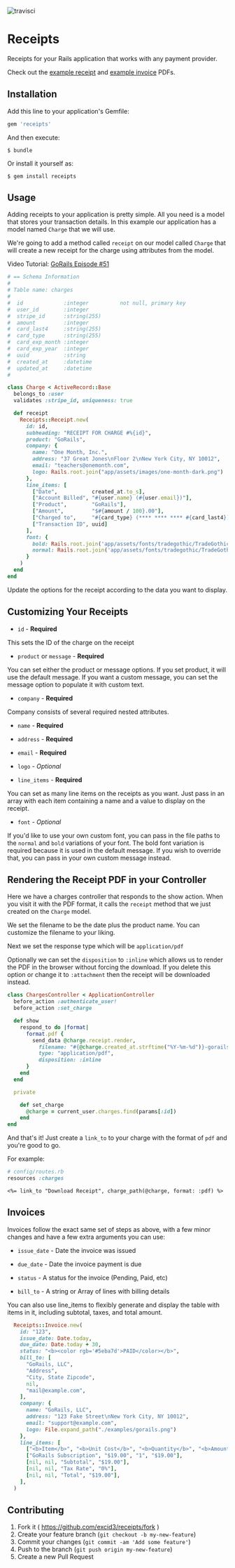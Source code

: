 ![travisci](https://api.travis-ci.org/excid3/receipts.svg)

# Receipts

Receipts for your Rails application that works with any payment provider.

Check out the [example receipt](https://github.com/excid3/receipts/blob/master/examples/receipt.pdf?raw=true) and [example invoice](https://github.com/excid3/receipts/blob/master/examples/invoice.pdf?raw=true) PDFs.

## Installation

Add this line to your application's Gemfile:

```ruby
gem 'receipts'
```

And then execute:

    $ bundle

Or install it yourself as:

    $ gem install receipts

## Usage

Adding receipts to your application is pretty simple. All you need is a
model that stores your transaction details. In this example our
application has a model named `Charge` that we will use.

We're going to add a method called `receipt` on our model called `Charge`
that will create a new receipt for the charge using attributes from the
model.

Video Tutorial:
[GoRails Episode #51](https://gorails.com/episodes/pdf-receipts)

```ruby
# == Schema Information
#
# Table name: charges
#
#  id             :integer          not null, primary key
#  user_id        :integer
#  stripe_id      :string(255)
#  amount         :integer
#  card_last4     :string(255)
#  card_type      :string(255)
#  card_exp_month :integer
#  card_exp_year  :integer
#  uuid           :string
#  created_at     :datetime
#  updated_at     :datetime
#

class Charge < ActiveRecord::Base
  belongs_to :user
  validates :stripe_id, uniqueness: true

  def receipt
    Receipts::Receipt.new(
      id: id,
      subheading: "RECEIPT FOR CHARGE #%{id}",
      product: "GoRails",
      company: {
        name: "One Month, Inc.",
        address: "37 Great Jones\nFloor 2\nNew York City, NY 10012",
        email: "teachers@onemonth.com",
        logo: Rails.root.join("app/assets/images/one-month-dark.png")
      },
      line_items: [
        ["Date",           created_at.to_s],
        ["Account Billed", "#{user.name} (#{user.email})"],
        ["Product",        "GoRails"],
        ["Amount",         "$#{amount / 100}.00"],
        ["Charged to",     "#{card_type} (**** **** **** #{card_last4})"],
        ["Transaction ID", uuid]
      ],
      font: {
        bold: Rails.root.join('app/assets/fonts/tradegothic/TradeGothic-Bold.ttf'),
        normal: Rails.root.join('app/assets/fonts/tradegothic/TradeGothic.ttf'),
      }
    )
  end
end
```

Update the options for the receipt according to the data you want to
display.

## Customizing Your Receipts

* `id` - **Required**

This sets the ID of the charge on the receipt

* `product` or `message` - **Required**

You can set either the product or message options. If you set product, it will use the default message. If you want a custom message, you can set the message option to populate it with custom text.

* `company` - **Required**

Company consists of several required nested attributes.

  * `name` - **Required**
  * `address` - **Required**
  * `email` - **Required**
  * `logo` - *Optional*

* `line_items` - **Required**

You can set as many line items on the receipts as you want. Just pass in an array with each item containing a name and a value to display on the receipt.

* `font` - *Optional*

If you'd like to use your own custom font, you can pass in the file paths to the `normal` and `bold` variations of your font. The bold font variation is required because it is used in the default message. If you wish to override that, you can pass in your own custom message instead.


## Rendering the Receipt PDF in your Controller

Here we have a charges controller that responds to the show action. When
you visit it with the PDF format, it calls the `receipt` method that we
just created on the `Charge` model.

We set the filename to be the date plus the product name. You can
customize the filename to your liking.

Next we set the response type which will be `application/pdf`

Optionally we can set the `disposition` to `:inline` which allows us to
render the PDF in the browser without forcing the download. If you
delete this option or change it to `:attachment` then the receipt will
be downloaded instead.

```ruby
class ChargesController < ApplicationController
  before_action :authenticate_user!
  before_action :set_charge

  def show
    respond_to do |format|
      format.pdf {
        send_data @charge.receipt.render,
          filename: "#{@charge.created_at.strftime("%Y-%m-%d")}-gorails-receipt.pdf",
          type: "application/pdf",
          disposition: :inline
      }
    end
  end

  private

    def set_charge
      @charge = current_user.charges.find(params[:id])
    end
end
```

And that's it! Just create a `link_to` to your charge with the format of
`pdf` and you're good to go.

For example:

```ruby
# config/routes.rb
resources :charges
```

```erb
<%= link_to "Download Receipt", charge_path(@charge, format: :pdf) %>
```

## Invoices

Invoices follow the exact same set of steps as above, with a few minor changes and have a few extra arguments you can use:

* `issue_date` - Date the invoice was issued

* `due_date` - Date the invoice payment is due

* `status` - A status for the invoice (Pending, Paid, etc)

* `bill_to` - A string or Array of lines with billing details

You can also use line_items to flexibly generate and display the table with items in it, including subtotal, taxes, and total amount.

```ruby
  Receipts::Invoice.new(
    id: "123",
    issue_date: Date.today,
    due_date: Date.today + 30,
    status: "<b><color rgb='#5eba7d'>PAID</color></b>",
    bill_to: [
      "GoRails, LLC",
      "Address",
      "City, State Zipcode",
      nil,
      "mail@example.com",
    ],
    company: {
      name: "GoRails, LLC",
      address: "123 Fake Street\nNew York City, NY 10012",
      email: "support@example.com",
      logo: File.expand_path("./examples/gorails.png")
    },
    line_items: [
      ["<b>Item</b>", "<b>Unit Cost</b>", "<b>Quantity</b>", "<b>Amount</b>"],
      ["GoRails Subscription", "$19.00", "1", "$19.00"],
      [nil, nil, "Subtotal", "$19.00"],
      [nil, nil, "Tax Rate", "0%"],
      [nil, nil, "Total", "$19.00"],
    ],
  )
```

## Contributing

1. Fork it ( https://github.com/excid3/receipts/fork )
2. Create your feature branch (`git checkout -b my-new-feature`)
3. Commit your changes (`git commit -am 'Add some feature'`)
4. Push to the branch (`git push origin my-new-feature`)
5. Create a new Pull Request

